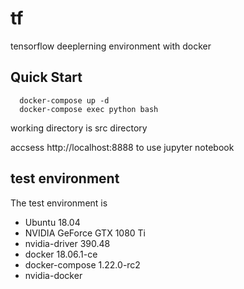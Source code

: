 # tf
tensorflow deeplerning environment with docker  

## Quick Start

```
  docker-compose up -d
  docker-compose exec python bash
```

working directory is src directory

accsess http://localhost:8888 to use jupyter notebook

## test environment

The test environment is
 - Ubuntu 18.04
 - NVIDIA GeForce GTX 1080 Ti
 - nvidia-driver 390.48
 - docker 18.06.1-ce
 - docker-compose 1.22.0-rc2
 - nvidia-docker
